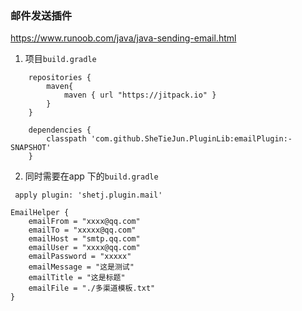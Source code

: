 ### 邮件发送插件

https://www.runoob.com/java/java-sending-email.html


1. 项目`build.gradle`
```
    repositories {
        maven{
            maven { url "https://jitpack.io" }
        }
    }

    dependencies {
        classpath 'com.github.SheTieJun.PluginLib:emailPlugin:-SNAPSHOT'
    }
```

2. 同时需要在app 下的`build.gradle`
```
 apply plugin: 'shetj.plugin.mail'
 ```
 ```
 EmailHelper {
     emailFrom = "xxxx@qq.com"
     emailTo = "xxxxx@qq.com"
     emailHost = "smtp.qq.com"
     emailUser = "xxxx@qq.com"
     emailPassword = "xxxxx"
     emailMessage = "这是测试"
     emailTitle = "这是标题"
     emailFile = "./多渠道模板.txt"
 }
```
